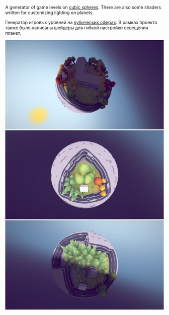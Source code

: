 A generator of game levels on [cubic spheres](https://catlikecoding.com/unity/tutorials/cube-sphere/).
There are also some shaders written for customizing lighting on planets.

Генератор игровых уровней на [кубических сферах](https://catlikecoding.com/unity/tutorials/cube-sphere/).
В рамках проекта также было написаны шейдеры для гибкой настройки освещения планет.

![Screenshot](GreenAsteroids.png)
![Screenshot](GreenAsteroids2.png)
![Screenshot](GreenAsteroids3.png)
